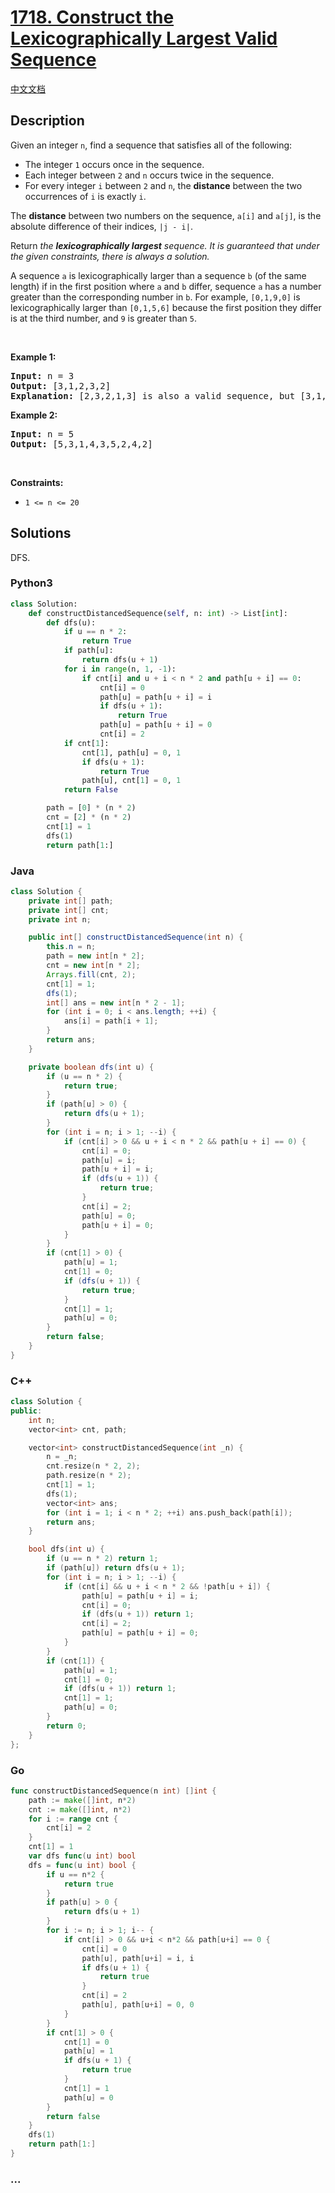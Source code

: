 # [1718. Construct the Lexicographically Largest Valid Sequence](https://leetcode.com/problems/construct-the-lexicographically-largest-valid-sequence)

[中文文档](/solution/1700-1799/1718.Construct%20the%20Lexicographically%20Largest%20Valid%20Sequence/README.md)

## Description

<p>Given an integer <code>n</code>, find a sequence that satisfies all of the following:</p>

<ul>
	<li>The integer <code>1</code> occurs once in the sequence.</li>
	<li>Each integer between <code>2</code> and <code>n</code> occurs twice in the sequence.</li>
	<li>For every integer <code>i</code> between <code>2</code> and <code>n</code>, the <strong>distance</strong> between the two occurrences of <code>i</code> is exactly <code>i</code>.</li>
</ul>

<p>The <strong>distance</strong> between two numbers on the sequence, <code>a[i]</code> and <code>a[j]</code>, is the absolute difference of their indices, <code>|j - i|</code>.</p>

<p>Return <em>the <strong>lexicographically largest</strong> sequence</em><em>. It is guaranteed that under the given constraints, there is always a solution. </em></p>

<p>A sequence <code>a</code> is lexicographically larger than a sequence <code>b</code> (of the same length) if in the first position where <code>a</code> and <code>b</code> differ, sequence <code>a</code> has a number greater than the corresponding number in <code>b</code>. For example, <code>[0,1,9,0]</code> is lexicographically larger than <code>[0,1,5,6]</code> because the first position they differ is at the third number, and <code>9</code> is greater than <code>5</code>.</p>

<p>&nbsp;</p>
<p><strong class="example">Example 1:</strong></p>

<pre>
<strong>Input:</strong> n = 3
<strong>Output:</strong> [3,1,2,3,2]
<strong>Explanation:</strong> [2,3,2,1,3] is also a valid sequence, but [3,1,2,3,2] is the lexicographically largest valid sequence.
</pre>

<p><strong class="example">Example 2:</strong></p>

<pre>
<strong>Input:</strong> n = 5
<strong>Output:</strong> [5,3,1,4,3,5,2,4,2]
</pre>

<p>&nbsp;</p>
<p><strong>Constraints:</strong></p>

<ul>
	<li><code>1 &lt;= n &lt;= 20</code></li>
</ul>

## Solutions

DFS.

<!-- tabs:start -->

### **Python3**

```python
class Solution:
    def constructDistancedSequence(self, n: int) -> List[int]:
        def dfs(u):
            if u == n * 2:
                return True
            if path[u]:
                return dfs(u + 1)
            for i in range(n, 1, -1):
                if cnt[i] and u + i < n * 2 and path[u + i] == 0:
                    cnt[i] = 0
                    path[u] = path[u + i] = i
                    if dfs(u + 1):
                        return True
                    path[u] = path[u + i] = 0
                    cnt[i] = 2
            if cnt[1]:
                cnt[1], path[u] = 0, 1
                if dfs(u + 1):
                    return True
                path[u], cnt[1] = 0, 1
            return False

        path = [0] * (n * 2)
        cnt = [2] * (n * 2)
        cnt[1] = 1
        dfs(1)
        return path[1:]
```

### **Java**

```java
class Solution {
    private int[] path;
    private int[] cnt;
    private int n;

    public int[] constructDistancedSequence(int n) {
        this.n = n;
        path = new int[n * 2];
        cnt = new int[n * 2];
        Arrays.fill(cnt, 2);
        cnt[1] = 1;
        dfs(1);
        int[] ans = new int[n * 2 - 1];
        for (int i = 0; i < ans.length; ++i) {
            ans[i] = path[i + 1];
        }
        return ans;
    }

    private boolean dfs(int u) {
        if (u == n * 2) {
            return true;
        }
        if (path[u] > 0) {
            return dfs(u + 1);
        }
        for (int i = n; i > 1; --i) {
            if (cnt[i] > 0 && u + i < n * 2 && path[u + i] == 0) {
                cnt[i] = 0;
                path[u] = i;
                path[u + i] = i;
                if (dfs(u + 1)) {
                    return true;
                }
                cnt[i] = 2;
                path[u] = 0;
                path[u + i] = 0;
            }
        }
        if (cnt[1] > 0) {
            path[u] = 1;
            cnt[1] = 0;
            if (dfs(u + 1)) {
                return true;
            }
            cnt[1] = 1;
            path[u] = 0;
        }
        return false;
    }
}
```

### **C++**

```cpp
class Solution {
public:
    int n;
    vector<int> cnt, path;

    vector<int> constructDistancedSequence(int _n) {
        n = _n;
        cnt.resize(n * 2, 2);
        path.resize(n * 2);
        cnt[1] = 1;
        dfs(1);
        vector<int> ans;
        for (int i = 1; i < n * 2; ++i) ans.push_back(path[i]);
        return ans;
    }

    bool dfs(int u) {
        if (u == n * 2) return 1;
        if (path[u]) return dfs(u + 1);
        for (int i = n; i > 1; --i) {
            if (cnt[i] && u + i < n * 2 && !path[u + i]) {
                path[u] = path[u + i] = i;
                cnt[i] = 0;
                if (dfs(u + 1)) return 1;
                cnt[i] = 2;
                path[u] = path[u + i] = 0;
            }
        }
        if (cnt[1]) {
            path[u] = 1;
            cnt[1] = 0;
            if (dfs(u + 1)) return 1;
            cnt[1] = 1;
            path[u] = 0;
        }
        return 0;
    }
};
```

### **Go**

```go
func constructDistancedSequence(n int) []int {
	path := make([]int, n*2)
	cnt := make([]int, n*2)
	for i := range cnt {
		cnt[i] = 2
	}
	cnt[1] = 1
	var dfs func(u int) bool
	dfs = func(u int) bool {
		if u == n*2 {
			return true
		}
		if path[u] > 0 {
			return dfs(u + 1)
		}
		for i := n; i > 1; i-- {
			if cnt[i] > 0 && u+i < n*2 && path[u+i] == 0 {
				cnt[i] = 0
				path[u], path[u+i] = i, i
				if dfs(u + 1) {
					return true
				}
				cnt[i] = 2
				path[u], path[u+i] = 0, 0
			}
		}
		if cnt[1] > 0 {
			cnt[1] = 0
			path[u] = 1
			if dfs(u + 1) {
				return true
			}
			cnt[1] = 1
			path[u] = 0
		}
		return false
	}
	dfs(1)
	return path[1:]
}
```

### **...**

```

```

<!-- tabs:end -->
